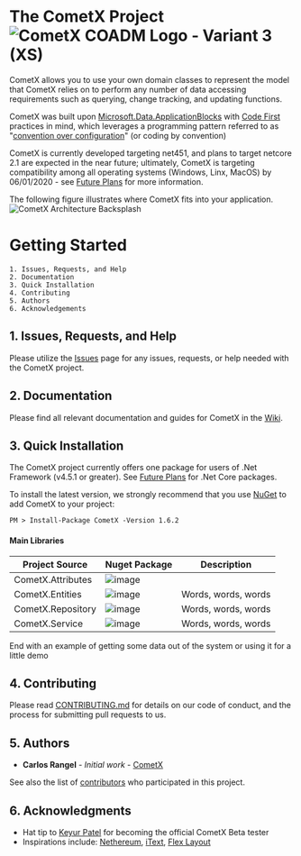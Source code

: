 # The CometX Project ![CometX COADM Logo - Variant 3 (XS)](https://user-images.githubusercontent.com/11052295/71770401-bf516500-2ef1-11ea-96d3-6a9852af3bf7.png)

CometX allows you to use your own domain classes to represent the model that CometX relies on to perform any number of data accessing requirements such as querying, change tracking, and updating functions. 

CometX was built upon [Microsoft.Data.ApplicationBlocks](https://www.nuget.org/packages/Microsoft.ApplicationBlocks.Data/) with [Code First](https://www.entityframeworktutorial.net/code-first/what-is-code-first.aspx) practices in mind, which leverages a programming pattern referred to as "[convention over configuration](https://markheath.net/post/convention-over-configuration)" (or coding by convention)

CometX is currently developed targeting net451, and plans to target netcore 2.1 are expected in the near future; ultimately, CometX is targeting compatibility among all operating systems (Windows, Linx, MacOS) by 06/01/2020 - see [Future Plans]() for more information.  

The following figure illustrates where CometX fits into your application. 
![CometX Architecture Backsplash](https://user-images.githubusercontent.com/11052295/71771649-51faff80-2f04-11ea-9245-2986587abf06.png)

# Getting Started 
```
1. Issues, Requests, and Help
2. Documentation 
3. Quick Installation 
4. Contributing 
5. Authors
6. Acknowledgements 
```

## 1. Issues, Requests, and Help 
Please utilize the [Issues](https://github.com/CarlosRangel17/CometX/issues) page for any issues, requests, or help needed with the CometX project.

## 2. Documentation 
Please find all relevant documentation and guides for CometX in the [Wiki](https://github.com/CarlosRangel17/CometX/wiki). 

## 3. Quick Installation

The CometX project currently offers one package for users of .Net Framework (v4.5.1 or greater). See [Future Plans](https://github.com/CarlosRangel17/CometX/wiki/Future-Plans) for .Net Core packages. 

To install the latest version, we strongly recommend that you use [NuGet](https://www.nuget.org/packages/CometX/) to add CometX to your project:

``` 
PM > Install-Package CometX -Version 1.6.2 
```

#### Main Libraries 
| Project Source | Nuget Package | Description | 
| --- | --- | --- |
| CometX.Attributes | ![image](https://user-images.githubusercontent.com/11052295/71768303-9ec9e080-2eda-11ea-81f2-4b7eecb43294.png) |  |
| CometX.Entities | ![image](https://user-images.githubusercontent.com/11052295/71768303-9ec9e080-2eda-11ea-81f2-4b7eecb43294.png) | Words, words, words |
| CometX.Repository | ![image](https://user-images.githubusercontent.com/11052295/71768303-9ec9e080-2eda-11ea-81f2-4b7eecb43294.png) | Words, words, words |
| CometX.Service | ![image](https://user-images.githubusercontent.com/11052295/71768303-9ec9e080-2eda-11ea-81f2-4b7eecb43294.png) | Words, words, words |

End with an example of getting some data out of the system or using it for a little demo

## 4. Contributing

Please read [CONTRIBUTING.md](https://github.com/CarlosRangel17/CometX/blob/master/Good-CONTRIBUTING.md) for details on our code of conduct, and the process for submitting pull requests to us.

## 5. Authors

* **Carlos Rangel** - *Initial work* - [CometX](https://github.com/CarlosRangel17/CometX)

See also the list of [contributors](https://github.com/CarlosRangel17/CometX/contributors) who participated in this project.

## 6. Acknowledgments

* Hat tip to [Keyur Patel](https://github.com/simkeyur) for becoming the official CometX Beta tester
* Inspirations include: [Nethereum](https://github.com/Nethereum/Nethereum), [iText](https://github.com/itext/itextsharp), [Flex Layout](https://github.com/angular/flex-layout)
